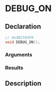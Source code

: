 # DEBUG_ON

## Declaration
```cpp
// 0x4B2103F0
void DEBUG_ON();
```

### Arguments

### Results

## Description
